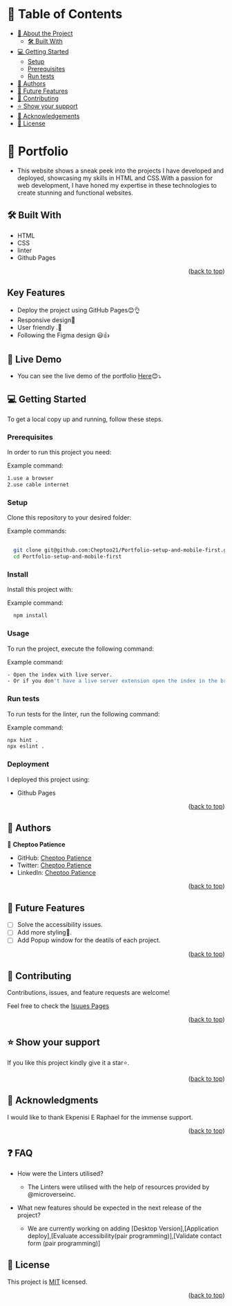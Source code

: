 <a name="readme-top"></a>


<!-- TABLE OF CONTENTS -->

# 📗 Table of Contents

- [📖 About the Project](#about-project)
  - [🛠 Built With](#built-with)
- [💻 Getting Started](#getting-started)
  - [Setup](#setup)
  - [Prerequisites](#prerequisites)
  - [Run tests](#run-tests)
- [👥 Authors](#authors)
- [🔭 Future Features](#future-features)
- [🤝 Contributing](#contributing)
- [⭐️ Show your support](#support)
- [🙏 Acknowledgements](#acknowledgements)
- [📝 License](#license)

<!-- PROJECT DESCRIPTION -->

# 📖 Portfolio <a name="about-project"></a>

- This website shows a sneak peek into the projects I have developed and deployed, showcasing my skills in HTML and CSS.With a passion for web development, I have honed my expertise in these technologies to create stunning and functional websites.

## 🛠 Built With <a name="built-with"></a>

- HTML
- CSS
- linter
- Github Pages


<p align="right">(<a href="#readme-top">back to top</a>)</p>

## Key Features

- Deploy the project using GitHub Pages😊👌
- Responsive design💯
- User friendly .🚀
- Following the Figma design 😃👍


## 🚀 Live Demo

- You can see the live demo of the portfolio [Here](https://cheptoo21.github.io/Portfolio-setup-and-mobile-first/)😊⤵️
<!-- GETTING STARTED -->

## 💻 Getting Started <a name="getting-started"></a>



To get a local copy up and running, follow these steps.

### Prerequisites

In order to run this project you need:


Example command:

```sh
1.use a browser
2.use cable internet
```
 

### Setup

Clone this repository to your desired folder:


Example commands:

```sh
  
  git clone git@github.com:Cheptoo21/Portfolio-setup-and-mobile-first.git
  cd Portfolio-setup-and-mobile-first


```


### Install

Install this project with:


Example command:

```sh
  npm install
```


### Usage

To run the project, execute the following command:


Example command:

```sh
- Open the index with live server.
- Or if you don't have a live server extension open the index in the browser by clicking on the file .
```


### Run tests

To run tests for the linter, run the following command:


Example command:

```sh
npx hint .
npx eslint .
```


### Deployment

I deployed this project using:

- Github Pages



<p align="right">(<a href="#readme-top">back to top</a>)</p>

## 👥 Authors <a name="authors"></a>

👤 **Cheptoo Patience**

- GitHub: [Cheptoo Patience](https://github.com/Cheptoo21)
- Twitter: [Cheptoo Patience](https://twitter.com/CheptooGyts)
- LinkedIn: [Cheptoo Patience](https://www.linkedin.com/in/cheptoo-patience-73499015a)

<p align="right">(<a href="#readme-top">back to top</a>)</p>

<!-- FUTURE FEATURES -->

## 🔭 Future Features <a name="future-features"></a>

- [ ] Solve the accessibility issues.
- [ ] Add more styling💯.
- [ ] Add Popup window for the deatils of each project.

<p align="right">(<a href="#readme-top">back to top</a>)</p>

<!-- CONTRIBUTING -->

## 🤝 Contributing <a name="contributing"></a>

Contributions, issues, and feature requests are welcome!

Feel free to check the [Isuues Pages](https://github.com/Cheptoo21/Portfolio-setup-and-mobile-first/issues)


<p align="right">(<a href="#readme-top">back to top</a>)</p>

<!-- SUPPORT -->

## ⭐️ Show your support <a name="support"></a>


If you like this project kindly give it a star⭐️.

<p align="right">(<a href="#readme-top">back to top</a>)</p>

<!-- ACKNOWLEDGEMENTS -->

## 🙏 Acknowledgments <a name="acknowledgements"></a>


I would like to thank Ekpenisi E Raphael for the immense support.

<p align="right">(<a href="#readme-top">back to top</a>)</p>

## ❓ FAQ 

- How were the Linters utilised?
  
   - The Linters were utilised with the help of resources provided by @microverseinc.

- What new features should be expected in the next release of the project?
   
   - We are currently working on adding [Desktop Version],[Application deploy],[Evaluate accessibility(pair programming)],[Validate contact form (pair programming)]

<!-- LICENSE -->

## 📝 License <a name="license"></a>

This project is [MIT](https://github.com/Cheptoo21/Portfolio-setup-and-mobile-first/blob/deployment/LICENSE) licensed.


<p align="right">(<a href="#readme-top">back to top</a>)</p>
